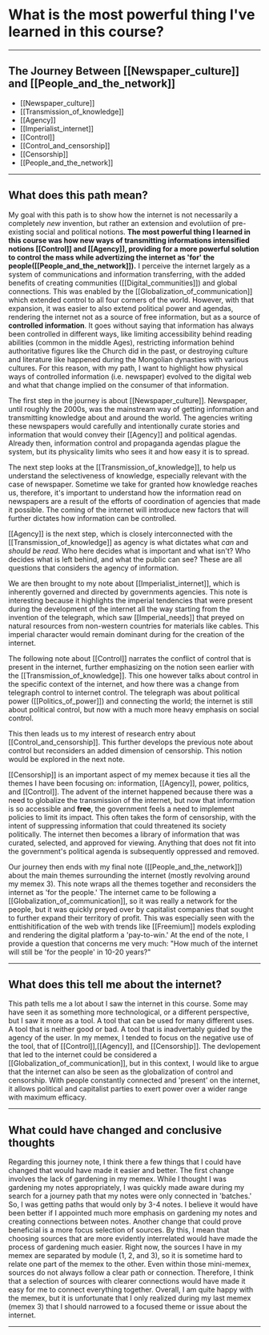 # What is the most powerful thing I've learned in this course?

---

## The Journey Between [[Newspaper_culture]] and [[People_and_the_network]]

- [[Newspaper_culture]]
- [[Transmission_of_knowledge]]
- [[Agency]]
- [[Imperialist_internet]]
- [[Control]]
- [[Control_and_censorship]]
- [[Censorship]]
- [[People_and_the_network]]

---

## What does this path mean?

My goal with this path is to show how the internet is not necessarily a completely *new* invention, but rather an extension and evolutiion of pre-existing social and political notions. **The most powerful thing I learned in this course was how new ways of transmitting informations intensified notions [[Control]] and [[Agency]], providing for a more powerful solution to control the mass while advertizing the internet as 'for' the people([[People_and_the_network]]).** I perceive the internet largely as a system of communications and information transferring, with the added benefits of creating communities ([[Digital_communities]]) and global connections. This was enabled by the [[Globalization_of_communication]] which extended control to all four corners of the world. However, with that expansion, it was easier to also extend political power and agendas, rendering the internet not as a source of free information, but as a source of **controlled information**. It goes without saying that information has always been controlled in different ways, like limiting accessibility behind reading abilities (common in the middle Ages), restricting information behind authoritative figures like the Church did in the past, or destroying culture and literature like happened during the Mongolian dynasties with various cultures. For this reason, with my path, I want to highlight how physical ways of controlled information (i.e. newspaper) evolved to the digital web and what that change implied on the consumer of that information.

The first step in the journey is about [[Newspaper_culture]]. Newspaper, until roughly the 2000s, was the mainstream way of getting information and transmitting knowledge about and around the world. The agencies writing these newspapers would carefully and intentionally curate stories and information that would convey their [[Agency]] and political agendas. Already then, information control and propaganda agendas plague the system, but its physicality limits who sees it and how easy it is to spread. 

The next step looks at the [[Transmission_of_knowledge]], to help us understand the selectiveness of knowledge, especially relevant with the case of newspaper. Sometime we take for granted how knowledge reaches us, therefore, it's important to understand how the information read on newspapers are a result of the efforts of coordination of agencies that made it possible. The coming of the internet will introduce new factors that will further dictates how information can be controlled. 

[[Agency]] is the next step, which is closely interconnected with the [[Transmission_of_knowledge]] as agency is what dictates what *can* and *should be read*. Who here decides what is important and what isn't? Who decides what is left behind, and what the public can see? These are all questions that considers the agency of information. 

We are then brought to my note about [[Imperialist_internet]], which is inherently governed and directed by governments agencies. This note is interesting because it highlights the imperial tendencies that were present during the development of the internet all the way starting from the invention of the telegraph, which saw [[Imperial_needs]] that preyed on natural resources from non-western countries for materials like cables. This imperial character would remain dominant during for the creation of the internet.

The following note about [[Control]] narrates the conflict of control that is present in the internet, further emphasizing on the notion seen earlier with the [[Transmission_of_knowledge]]. This one however talks about control in the specific context of the internet, and how there was a change from telegraph control to internet control. The telegraph was about political power ([[Politics_of_power]]) and connecting the world; the internet is still about political control, but now with a much more heavy emphasis on social control. 

This then leads us to my interest of research entry about [[Control_and_censorship]]. This further develops the previous note about control but reconsiders an added dimension of censorship. This notion would be explored in the next note.

[[Censorship]] is an important aspect of my memex because it ties all the themes I have been focusing on: information, [[Agency]], power, politics, and [[Control]]. The advent of the internet happened because there was a need to globalize the transmission of the internet, but now that information is so accessible and **free**, the government feels a need to implement policies to limit its impact. This often takes the form of censorship, with the intent of suppressing information that could threatened its society politically. The internet then becomes a library of information that was curated, selected, and approved for viewing. Anything that does not fit into the government's political agenda is subsequently oppressed and removed. 

Our journey then ends with my final note ([[People_and_the_network]]) about the main themes surrounding the internet (mostly revolving around my memex 3). This note wraps all the themes together and reconsiders the internet as 'for the people.' The internet came to be following a [[Globalization_of_communication]], so it was really a network for the people, but it was quickly preyed over by capitalist companies that sought to further expand their territory of profit. This was especially seen with the enttishitification of the web with trends like [[Freemium]] models exploding and rendering the digital platform a 'pay-to-win.' At the end of the note, I provide a question that concerns me very much: "How much of the internet will still be 'for the people' in 10-20 years?"

---

## What does this tell me about the internet?

This path tells me a lot about I saw the internet in this course. Some may have seen it as something more technological, or a different perspective, but I saw it more as a tool. A tool that can be used for many different uses. A tool that is neither good or bad. A tool that is inadvertably guided by the agency of the user. In my memex, I tended to focus on the negative use of the tool, that of [[Control]],[[Agency]], and [[Censorship]]. The devlopement that led to the internet could be considered a [[Globalization_of_communication]], but in this context, I would like to argue that the internet can also be seen as the globalization of control and censorship. With people constantly connected and 'present' on the internet, it allows political and capitalist parties to exert power over a wider range with maximum efficacy. 

---

## What could have changed and conclusive thoughts

Regarding this journey note, I think there a few things that I could have changed that would have made it easier and better. The first change involves the lack of gardening in my memex. While I thought I was gardening my notes appropriately, I was quickly made aware during my search for a journey path that my notes were only connected in 'batches.' So, I was getting paths that would only by 3-4 notes. I believe it would have been better if I appointed much more emphasis on gardening my notes and creating connections between notes. Another change that could prove beneficial is a more focus selection of sources. By this, I mean that choosing sources that are more evidently interrelated would have made the process of gardening much easier. Right now, the sources I have in my memex are separated by module (1, 2, and 3), so it is sometime hard to relate one part of the memex to the other. Even within those mini-memex, sources do not always follow a clear path or connection. Therefore, I think that a selection of sources with clearer connections would have made it easy for me to connect everything together. Overall, I am quite happy with the memex, but it is unfortunate that I only realized during my last memex (memex 3) that I should narrowed to a focused theme or issue about the internet. 

---